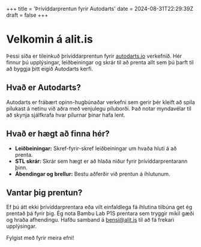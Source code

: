 +++
title = 'Þrívíddarprentun fyrir Autodarts'
date = 2024-08-31T22:29:39Z
draft = false
+++

# Velkomin á alit.is

Þessi síða er tileinkuð þrívíddarprentun fyrir [autodarts.io](https://autodarts.io) verkefnið. Hér finnur þú upplýsingar, leiðbeiningar og skrár til að prenta allt sem þú þarft til að byggja þitt eigið Autodarts kerfi.

## Hvað er Autodarts?

Autodarts er frábært opinn-hugbúnaðar verkefni sem gerir þér kleift að spila pílukast á netinu við aðra með venjulegu píluborði. Það notar myndavélar til að skynja sjálfkrafa hvar pílurnar þínar hafa lent.

## Hvað er hægt að finna hér?

*   **Leiðbeiningar:** Skref-fyrir-skref leiðbeiningar um hvaða hluti á að prenta.
*   **STL skrár:** Skrár sem hægt er að hlaða niður fyrir þrívíddarprentarann þinn.
*   **Ábendingar og brellur:** Bestu aðferðir við prentun á íhlutunum.

## Vantar þig prentun?

Ef þú átt ekki þrívíddarprentara eða vilt einfaldlega fá íhlutina tilbúna get ég prentað þá fyrir þig. Ég nota Bambu Lab P1S prentara sem tryggir mikil gæði og hraða afhendingu. Hafðu samband á [bensi@alit.is](mailto:bensi@alit.is) til að fá frekari upplýsingar.

Fylgist með fyrir meira efni!
